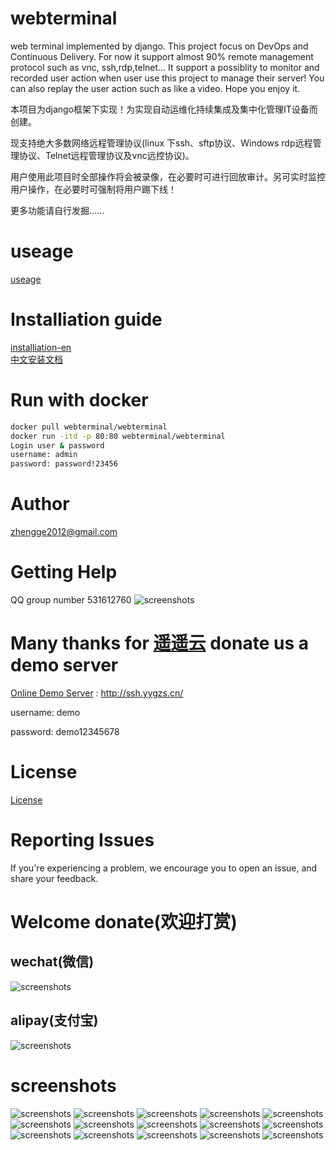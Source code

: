 # webterminal
web terminal implemented by django.
This project focus on DevOps and Continuous Delivery.
For now it support almost 90% remote management protocol such as vnc, ssh,rdp,telnet... It support a possiblity to monitor and recorded user action when user use this project to manage their server!
You can also replay the user action such as like a video.
Hope you enjoy it.

本项目为django框架下实现！为实现自动运维化持续集成及集中化管理IT设备而创建。

现支持绝大多数网络远程管理协议(linux 下ssh、sftp协议、Windows rdp远程管理协议、Telnet远程管理协议及vnc远控协议)。

用户使用此项目时全部操作将会被录像，在必要时可进行回放审计。另可实时监控用户操作，在必要时可强制将用户踢下线！

更多功能请自行发掘......
# useage
[useage](./doc/usage_en.md) 
# Installiation guide
[installiation-en](./doc/install_en.md)  
[中文安装文档](./doc/install_zh.md)  
# Run with docker
```sh
docker pull webterminal/webterminal
docker run -itd -p 80:80 webterminal/webterminal
Login user & password
username: admin
password: password!23456
```
# Author
zhengge2012@gmail.com
# Getting Help
QQ group number 531612760
![screenshots](./screenshots/qqgroupqr.png  "screenshots")

# Many thanks for [遥遥云](http://idc.yygzs.cn/) donate us a demo server

[Online Demo Server](http://ssh.yygzs.cn/) : http://ssh.yygzs.cn/

username: demo

password: demo12345678

# License

[License](LICENSE) 

# Reporting Issues
If you're experiencing a problem, we encourage you to open an issue, and share your feedback.
# Welcome donate(欢迎打赏)

## wechat(微信)
![screenshots](./screenshots/wechatpay.png  "wechat")

## alipay(支付宝)
![screenshots](./screenshots/alipay.png  "alipay")
# screenshots
![screenshots](./screenshots/screenshots1.png  "screenshots")
![screenshots](./screenshots/screenshots2.gif  "screenshots")
![screenshots](./screenshots/screenshots3.gif  "screenshots")
![screenshots](./screenshots/screenshots4.gif  "screenshots")
![screenshots](./screenshots/screenshots2.png  "screenshots")
![screenshots](./screenshots/screenshots5.gif  "screenshots")
![screenshots](./screenshots/screenshots3.png  "screenshots")
![screenshots](./screenshots/screenshots4.png  "screenshots")
![screenshots](./screenshots/screenshots5.png  "screenshots")
![screenshots](./screenshots/screenshots6.png  "screenshots")
![screenshots](./screenshots/screenshots7.png  "screenshots")
![screenshots](./screenshots/screenshots8.png  "screenshots")
![screenshots](./screenshots/screenshots6.gif  "screenshots")
![screenshots](./screenshots/screenshots7.gif  "screenshots")
![screenshots](./screenshots/screenshots8.gif  "screenshots")
